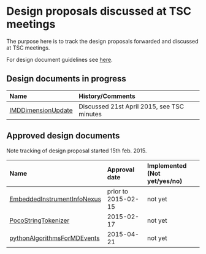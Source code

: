 Design proposals discussed at TSC meetings 
==========================================

The purpose here is to track the design proposals forwarded and discussed at TSC meetings.

For design document guidelines see [here]( http://www.mantidproject.org/Design_Document_Guidelines).

Design documents in progress
----------------------------

| Name  | History/Comments |
| :------------ |:---------------|
| [IMDDimensionUpdate](https://github.com/mantidproject/documents/blob/master/Design/VATES/IMDDimensionUpdate.md)     | Discussed 21st April 2015, see TSC minutes |

Approved design documents
-----------------------------

Note tracking of design proposal started 15th feb. 2015.

| Name  | Approval date | Implemented (Not yet/yes/no) |
| :------------ |:---------------|:-------|
| [EmbeddedInstrumentInfoNexus](https://github.com/mantidproject/documents/blob/master/Design/EmbeddedInstrumentInfoNexus.md)     | prior to 2015-02-15  | not yet |
| [PocoStringTokenizer](https://github.com/mantidproject/documents/blob/master/Design/PocoStringTokenizer.md)  | 2015-02-17  | not yet |
| [pythonAlgorithmsForMDEvents](https://github.com/mantidproject/documents/blob/master/Design/pythonAlgorithmsForMDEvents.rst)     | 2015-04-21  | not yet |


